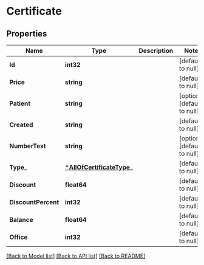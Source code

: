 # Certificate

## Properties
Name | Type | Description | Notes
------------ | ------------- | ------------- | -------------
**Id** | **int32** |  | [default to null]
**Price** | **string** |  | [default to null]
**Patient** | **string** |  | [optional] [default to null]
**Created** | **string** |  | [default to null]
**NumberText** | **string** |  | [optional] [default to null]
**Type_** | [***AllOfCertificateType_**](AllOfCertificateType_.md) |  | [default to null]
**Discount** | **float64** |  | [default to null]
**DiscountPercent** | **int32** |  | [default to null]
**Balance** | **float64** |  | [default to null]
**Office** | **int32** |  | [default to null]

[[Back to Model list]](../README.md#documentation-for-models) [[Back to API list]](../README.md#documentation-for-api-endpoints) [[Back to README]](../README.md)

